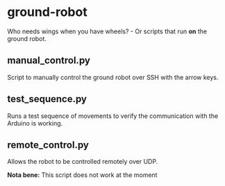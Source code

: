# ground-robot
Who needs wings when you have wheels? - Or scripts that run **on** the ground robot.

## manual_control.py
Script to manually control the ground robot over SSH with the arrow keys.

## test_sequence.py
Runs a test sequence of movements to verify the communication with the Arduino is working.

## remote_control.py
Allows the robot to be controlled remotely over UDP.

**Nota bene:** This script does not work at the moment
